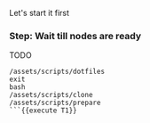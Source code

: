 Let's start it first

### Step: Wait till nodes are ready

TODO
```
/assets/scripts/dotfiles
exit
bash
/assets/scripts/clone
/assets/scripts/prepare
```{{execute T1}}
